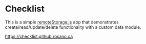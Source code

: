 # Checklist

This is a simple [remoteStorage.js](https://remotestorage.io/rs.js/docs/) app that demonstrates create/read/update/delete functionality with a custom data module.

https://checklist.github.rosano.ca
